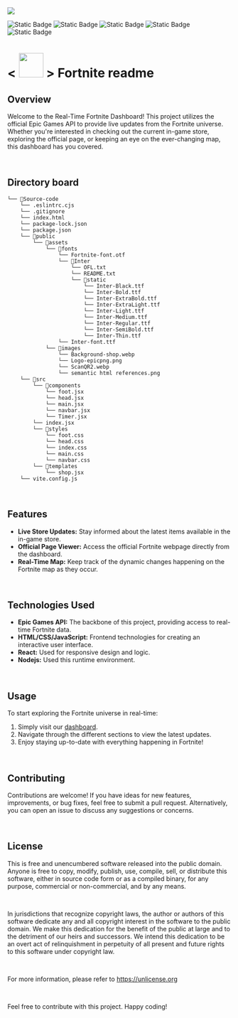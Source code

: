 <img src="https://github.blog/wp-content/uploads/2023/05/1200.630-Security-wLogo.png?resize=1200%2C630" width="" />

![Static Badge](https://img.shields.io/badge/-reactbadge?style=for-the-badge&logo=react&logoColor=%2361DAFB&label=React&labelColor=black&color=black)
![Static Badge](https://img.shields.io/badge/-htmlbadge?style=for-the-badge&logo=html5&logoColor=%23E34F26&label=HTML&labelColor=black&color=black)
![Static Badge](https://img.shields.io/badge/-css3badge?style=for-the-badge&logo=css3&logoColor=%231572B6&label=css&labelColor=black&color=black)
![Static Badge](https://img.shields.io/badge/-nodejsbadge?style=for-the-badge&logo=nodedotjs&logoColor=%23%23339933&label=nodejs&labelColor=black&color=black)
![Static Badge](https://img.shields.io/badge/-javascriptbadge?style=for-the-badge&logo=javascript&logoColor=%23F7DF1E&label=javascript&labelColor=black&color=black)

# < <img src="https://gist.githubusercontent.com/arunprakashpj/48aa20057048b46c6f9ba9d114a8b76f/raw/69a9d496f651091a509ea8d9913c4aef5c419afb/Hi.gif" width="55" /> >  Fortnite readme

## Overview

Welcome to the Real-Time Fortnite Dashboard! This project utilizes the official Epic Games API to provide live updates from the Fortnite universe. Whether you're interested in checking out the current in-game store, exploring the official page, or keeping an eye on the ever-changing map, this dashboard has you covered.

<br>

## Directory board

```
└── 📁Source-code
    └── .eslintrc.cjs
    └── .gitignore
    └── index.html
    └── package-lock.json
    └── package.json
    └── 📁public
        └── 📁assets
            └── 📁fonts
                └── Fortnite-font.otf
                └── 📁Inter
                    └── OFL.txt
                    └── README.txt
                    └── 📁static
                        └── Inter-Black.ttf
                        └── Inter-Bold.ttf
                        └── Inter-ExtraBold.ttf
                        └── Inter-ExtraLight.ttf
                        └── Inter-Light.ttf
                        └── Inter-Medium.ttf
                        └── Inter-Regular.ttf
                        └── Inter-SemiBold.ttf
                        └── Inter-Thin.ttf
                └── Inter-font.ttf
            └── 📁images
                └── Background-shop.webp
                └── Logo-epicpng.png
                └── ScanQR2.webp
                └── semantic html references.png
    └── 📁src
        └── 📁components
            └── foot.jsx
            └── head.jsx
            └── main.jsx
            └── navbar.jsx
            └── Timer.jsx
        └── index.jsx
        └── 📁styles
            └── foot.css
            └── head.css
            └── index.css
            └── main.css
            └── navbar.css
        └── 📁templates
            └── shop.jsx
    └── vite.config.js
```

<br>

## Features

- **Live Store Updates:** Stay informed about the latest items available in the in-game store.
- **Official Page Viewer:** Access the official Fortnite webpage directly from the dashboard.
- **Real-Time Map:** Keep track of the dynamic changes happening on the Fortnite map as they occur.

<br>

## Technologies Used

- **Epic Games API:** The backbone of this project, providing access to real-time Fortnite data.
- **HTML/CSS/JavaScript:** Frontend technologies for creating an interactive user interface.
- **React:** Used for responsive design and logic.
- **Nodejs:** Used this runtime environment.

<br>

## Usage

To start exploring the Fortnite universe in real-time:
1. Simply visit our [dashboard](https://example.com/fortnite_dashboard).
2. Navigate through the different sections to view the latest updates.
3. Enjoy staying up-to-date with everything happening in Fortnite!

<br>

## Contributing

Contributions are welcome! If you have ideas for new features, improvements, or bug fixes, feel free to submit a pull request. Alternatively, you can open an issue to discuss any suggestions or concerns.

<br>

## License

This is free and unencumbered software released into the public domain. Anyone is free to copy, modify, publish, use, compile, sell, or
distribute this software, either in source code form or as a compiled
binary, for any purpose, commercial or non-commercial, and by any
means.

<br>

In jurisdictions that recognize copyright laws, the author or authors
of this software dedicate any and all copyright interest in the
software to the public domain. We make this dedication for the benefit
of the public at large and to the detriment of our heirs and
successors. We intend this dedication to be an overt act of
relinquishment in perpetuity of all present and future rights to this
software under copyright law.

<br>

For more information, please refer to <https://unlicense.org>

<br>

Feel free to contribute with this project. Happy coding!
